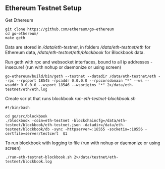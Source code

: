 ## Ethereum Testnet Setup
Get Ethereum
```
git clone https://github.com/ethereum/go-ethereum
cd go-ethereum/
make geth
```
Data are stored in */data/eth-testnet*, in folders */data/eth-testnet/eth* for Ethereum data, */data/eth-testnet/eth/blockbook* for Blockbook data.

Run geth with rpc and websocket interfaces, bound to all ip addresses - insecure! (run with nohup or daemonize or using screen)
```
go-ethereum/build/bin/geth --testnet --datadir /data/eth-testnet/eth --rpc --rpcport 18545 -rpcaddr 0.0.0.0 --rpccorsdomain "*" --ws --wsaddr 0.0.0.0 --wsport 18546 --wsorigins "*" 2>/data/eth-testnet/eth/eth.log
```

Create script that runs blockbook *run-eth-testnet-blockbook.sh*
```
#!/bin/bash

cd go/src/blockbook
./blockbook -coin=eth-testnet -blockchaincfg=/data/eth-testnet/blockbook/eth-testnet.json -datadir=/data/eth-testnet/blockbook/db -sync -httpserver=:18555 -socketio=:18556 -certfile=server/testcert  $1
```
To run blockbook with logging to file (run with nohup or daemonize or using screen)
```
./run-eth-testnet-blockbook.sh 2>/data/testnet/eth-testnet/blockbook.log
```
